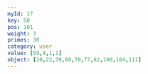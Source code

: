 ```yaml
---
myId: 17
key: 50
pos: 101
weight: 3
primes: 30
category: user
value: [59,4,1,1]
object: [10,22,39,60,70,77,82,100,104,111]
---
```

